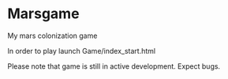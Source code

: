 # Marsgame
My mars colonization game

In order to play launch Game/index_start.html

Please note that game is still in active development. Expect bugs.